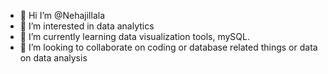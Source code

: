 - 👋 Hi I’m @Nehajillala
- 👀 I’m interested in data analytics 
- 🌱 I’m currently learning data visualization tools, mySQL.
- 💞️ I’m looking to collaborate on coding or database related things or data on data analysis 
